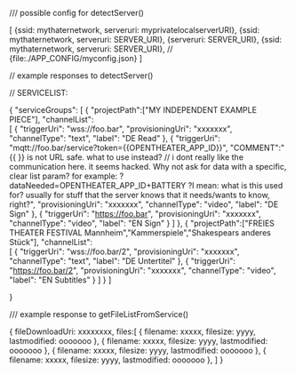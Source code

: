 
/// possible config for detectServer()

[
    {ssid: mythaternetwork, serveruri: myprivatelocalserverURI},
    {ssid: mythaternetwork, serveruri: SERVER_URI},
    {serveruri: SERVER_URI},
    {ssid: mythaternetwork, serveruri: SERVER_URI},
    // {file:./APP_CONFIG/myconfig.json}
]




// example responses to detectServer()


// SERVICELIST:

{
    "serviceGroups": [
        {
            "projectPath":["MY INDEPENDENT EXAMPLE PIECE"],
            "channelList":   
            [
                {
                    "triggerUri": "wss://foo.bar",
                    "provisioningUri": "xxxxxxx",
                    "channelType": "text",
                    "label": "DE Read"
                },
                {
                    "triggerUri": "mqtt://foo.bar/service?token={{OPENTHEATER_APP_ID}}",
                    "COMMENT":"{{ }} is not URL safe. what to use instead? // i dont really like the communication here. it seems hacked. Why not ask for data with a specific, clear list param? for example: ?dataNeeded=OPENTHEATER_APP_ID+BATTERY ?I mean: what is this used for? usually for stuff that the server knows that it needs/wants to know, right?",
                    "provisioningUri": "xxxxxxx",
                    "channelType": "video",
                    "label": "DE Sign"
                },
                {
                    "triggerUri": "https://foo.bar",
                    "provisioningUri": "xxxxxxx",
                    "channelType": "video",
                    "label": "EN Sign"
                }
            ]
        },
        {
            "projectPath":["FREIES THEATER FESTIVAL Mannheim","Kammerspiele","Shakespears anderes Stück"],
            "channelList":   
            [
                {
                    "triggerUri": "wss://foo.bar/2",
                    "provisioningUri": "xxxxxxx",
                    "channelType": "text",
                    "label": "DE Untertitel"
                },
                {
                    "triggerUri": "https://foo.bar/2",
                    "provisioningUri": "xxxxxxx",
                    "channelType": "video",
                    "label": "EN Subtitles"
                }
            ]
        }
    ]
      
}







/// example response to getFileListFromService()

{
    fileDownloadUri: xxxxxxxx,
    files:[
        { filename: xxxxx, filesize: yyyy, lastmodified: ooooooo },
        { filename: xxxxx, filesize: yyyy, lastmodified: ooooooo },
        { filename: xxxxx, filesize: yyyy, lastmodified: ooooooo },
        { filename: xxxxx, filesize: yyyy, lastmodified: ooooooo },
    ]
}